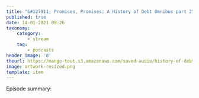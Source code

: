 ```yaml
---
title: "&#127911; Promises, Promises: A History of Debt Omnibus part 2"
published: true
date: 14-01-2021 09:26
taxonomy:
    category:
        - stream
    tag:
        - podcasts
header_image: '0'
theurl: https://mange-tout.s3.amazonaws.com/saved-audio/history-of-debt-omnibus-2.mp3
image: artwork-resized.png
template: item
--- 
```

Episode summary: 
